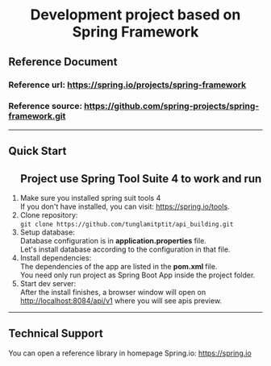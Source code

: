 <h1 align="center">
    <b>Development project based on Spring Framework</b>
    <br>
</h1>

<h2>
    Reference Document
</h2>

<h3>Reference url: <a href="https://spring.io/projects/spring-framework">https://spring.io/projects/spring-framework</a></h3>

<h3>Reference source: <a href="https://github.com/spring-projects/spring-framework.git">https://github.com/spring-projects/spring-framework.git</a>
</h3>

---

<h2>
    Quick Start
</h2>
<ol>
    <h2>Project use Spring Tool Suite 4 to work and run</h2>
    <li>Make sure you installed spring suit tools 4<br/>
    If you don't have installed, you can visit:
    <a href="https://spring.io/tools">https://spring.io/tools</a>. <br/>
    </li>
    <li>Clone repository: <br/>
    <code>git clone https://github.com/tunglamitptit/api_building.git</code></li>
	<li>Setup database: <br/>
	Database configuration is in <b>application.properties</b> file. <br/>
	Let's install database according to the configuration in that file.
	</li>
    <li>Install dependencies: <br/>
    The dependencies of the app are listed in the <b>pom.xml </b>file.<br/>
    You need only run project as Spring Boot App inside the project folder.</li>
    <li>Start dev server: <br/>
    After the install finishes, a browser window will open on <a href="http://localhost:8084/api/v1">http://localhost:8084/api/v1</a> where you will see apis preview.</li>
</ol>

---

<h2>
    Technical Support
</h2>
<p>
    You can open a reference library in homepage Spring.io: <a href="https://spring.io/" title="Open HomePage Spring">
        https://spring.io
    </a>
</p>
